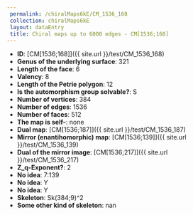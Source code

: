 ```yaml
--- 
 permalink: /chiralMaps6kE/CM_1536_168 
 collection: chiralMaps6kE
 layout: dataEntry
 title: Chiral maps up to 6000 edges - CM[1536;168]
---
```


- **ID**: [CM[1536;168]]({{ site.url }}/test/CM_1536_168)
- **Genus of the underlying surface**: 321
- **Length of the face**: 6
- **Valency**: 8
- **Length of the Petrie polygon**: 12
- **Is the automorphism group solvable?**: S
- **Number of vertices**: 384
- **Number of edges**: 1536
- **Number of faces**: 512
- **The map is self-**: none
- **Dual map**: [CM[1536;187]]({{ site.url }}/test/CM_1536_187)
- **Mirror (enantihomorphic) map**: [CM[1536;139]]({{ site.url }}/test/CM_1536_139)
- **Dual of the mirror image**: [CM[1536;217]]({{ site.url }}/test/CM_1536_217)
- **Z_q-Exponent?**: 2
- **No idea**:  7:139
- **No idea**: Y
- **No idea**: Y
- **Skeleton**: Sk(384;9)^2
- **Some other kind of skeleton**: nan
